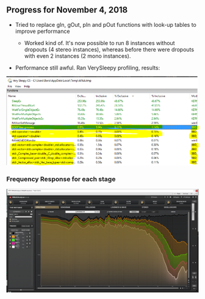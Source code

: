 ## Progress for November 4, 2018

* Tried to replace gIn, gOut, pIn and pOut functions with look-up tables to improve performance
    * Worked kind of. It's now possible to run 8 instances without dropouts (4 stereo instances), whereas before there were dropouts with even 2 instances (2 mono instances).

* Performance still awful. Ran VerySleepy profiling, results:

![ProfilingResults](progressNov04Benchmark.png)

### Frequency Response for each stage

![FreqResp](progressNov04FreqResp.png)
